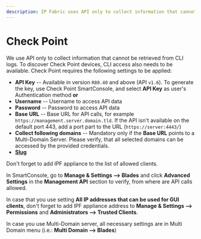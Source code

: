 ```yaml
---
description: IP Fabric uses API only to collect information that cannot be retrieved from CLI logs. To discover Check Point devices, CLI access also needs to be...
---
```


# Check Point

We use API only to collect information that cannot be retrieved from CLI logs. To discover Check Point devices, CLI access also needs to be available. Check Point requires the following settings to be applied:

- **API Key** -- Available in version `R80.40` and above (API `v1.6`). To generate the key, use Check Point SmartConsole, and select **API Key** as user's Authentication method **or**
- **Username** -- Username to access API data
- **Password** -- Password to access API data
- **Base URL** -- Base URL for API calls, for example `https://management.server.domain.tld`. If the API isn't available on the default port 443, add a port part to the URL (`https://server:4443/`)
- **Collect following domains** -- Mandatory only if the **Base URL** points to a Multi-Domain Server. Please verify, that all selected domains can be accessed by the provided credentials.
- [**Slug**](index.md#slug-and-comment)

Don't forget to add IPF appliance to the list of allowed clients.

In SmartConsole, go to **Manage & Settings --> Blades** and click **Advanced Settings** in the **Management API** section to verify, from where are API calls allowed.

In case that you use setting **All IP addresses that can be used for GUI clients**, don't forget to add IPF appliance address to **Manage & Settings --> Permissions** and **Administrators --> Trusted Clients**.

In case you use Multi-Domain server, all necessary settings are in Multi Domain menu (i.e.: **Multi Domain --> Blades**)
